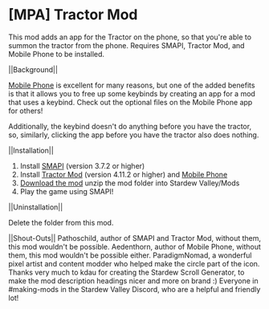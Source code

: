 # [MPA] Tractor Mod
This mod adds an app for the Tractor on the phone, so that you're able to summon the tractor from the phone. Requires SMAPI, Tractor Mod, and Mobile Phone to be installed.


||Background||

<a href="https://www.nexusmods.com/stardewvalley/mods/6523">Mobile Phone</a> is excellent for many reasons, but one of the added benefits is that it allows you to free up some keybinds by creating an app for a mod that uses a keybind. Check out the optional files on the Mobile Phone app for others!

Additionally, the keybind doesn't do anything before you have the tractor, so, similarly, clicking the app before you have the tractor also does nothing.


||Installation||
1. Install <a href="https://smapi.io/">SMAPI</a> (version 3.7.2 or higher)
2. Install <a href= "https://www.nexusmods.com/stardewvalley/mods/1401">Tractor Mod</a> (version 4.11.2 or higher) and <a href="https://www.nexusmods.com/stardewvalley/mods/6523">Mobile Phone</a>
3. <a href="https://github.com/LenneDalben/StardewValleyModsMIT/releases/">Download the mod</a> unzip the mod folder into Stardew Valley/Mods
4. Play the game using SMAPI!


||Uninstallation||

Delete the folder from this mod.


||Shout-Outs||
Pathoschild, author of SMAPI and Tractor Mod, without them, this mod wouldn't be possible.
Aedenthorn, author of Mobile Phone, without them, this mod wouldn't be possible either.
ParadigmNomad, a wonderful pixel artist and content modder who helped make the circle part of the icon.
Thanks very much to kdau for creating the Stardew Scroll Generator, to make the mod description headings nicer and more on brand :)
Everyone in #making-mods in the Stardew Valley Discord, who are a helpful and friendly lot!